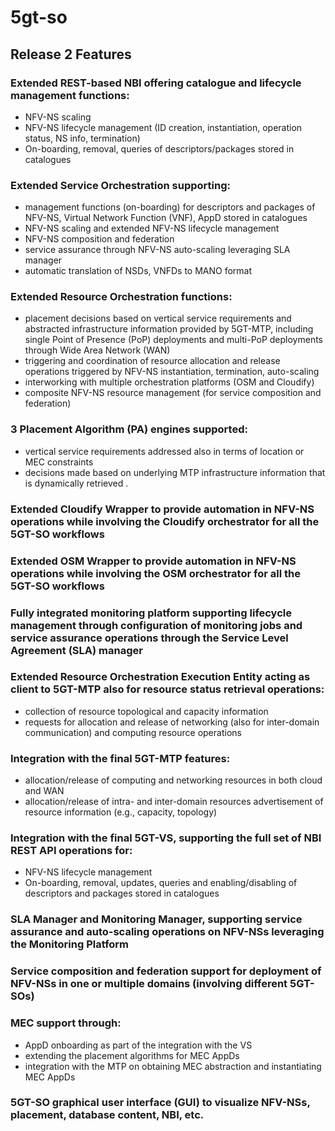 # 5gt-so
## Release 2 Features



### Extended REST-based NBI offering catalogue and lifecycle management functions:
- NFV-NS scaling
- NFV-NS lifecycle management (ID creation, instantiation, operation status, NS info, termination)
- On-boarding, removal, queries of descriptors/packages stored in catalogues

### Extended Service Orchestration supporting:
- management functions (on-boarding) for descriptors and packages of NFV-NS, Virtual Network Function (VNF), AppD stored in catalogues
- NFV-NS scaling and extended NFV-NS lifecycle management
- NFV-NS composition and federation
- service assurance through NFV-NS auto-scaling leveraging SLA manager
- automatic translation of NSDs, VNFDs to MANO format

### Extended Resource Orchestration functions:
- placement decisions based on vertical service requirements and abstracted infrastructure information provided by 5GT-MTP, including single Point of Presence (PoP) deployments and multi-PoP deployments through Wide Area Network (WAN)
- triggering and coordination of resource allocation and release operations triggered by NFV-NS instantiation, termination, auto-scaling
- interworking with multiple orchestration platforms (OSM and Cloudify)
- composite NFV-NS resource management (for service composition and federation)

### 3 Placement Algorithm (PA) engines supported:
- vertical service requirements addressed also in terms of location or MEC constraints
- decisions made based on underlying MTP infrastructure information that is dynamically retrieved .

### Extended Cloudify Wrapper to provide automation in NFV-NS operations while involving the Cloudify orchestrator for all the 5GT-SO workflows

### Extended OSM Wrapper to provide automation in NFV-NS operations while involving the OSM orchestrator for all the 5GT-SO workflows

### Fully integrated monitoring platform supporting lifecycle management through configuration of monitoring jobs and service assurance operations through the Service Level Agreement (SLA) manager 

### Extended Resource Orchestration Execution Entity acting as client to 5GT-MTP also for resource status retrieval operations:
- collection of resource topological and capacity information
- requests for allocation and release of networking (also for inter-domain communication) and computing resource operations

### Integration with the final 5GT-MTP features:
- allocation/release of computing and networking resources in both cloud and WAN
- allocation/release of intra- and inter-domain resources advertisement of resource information (e.g., capacity, topology)

### Integration with the final 5GT-VS, supporting the full set of NBI REST API operations for:
- NFV-NS lifecycle management
- On-boarding, removal, updates, queries and enabling/disabling of descriptors and packages stored in catalogues

### SLA Manager and Monitoring Manager, supporting service assurance and auto-scaling operations on NFV-NSs leveraging the Monitoring Platform

### Service composition and federation support for deployment of NFV-NSs in one or multiple domains (involving different 5GT-SOs)

### MEC support through:
- AppD onboarding  as part of the integration with the VS
- extending the placement algorithms for MEC AppDs
- integration with the MTP on obtaining MEC abstraction and instantiating MEC AppDs

### 5GT-SO graphical user interface (GUI) to visualize NFV-NSs, placement, database content, NBI, etc.


